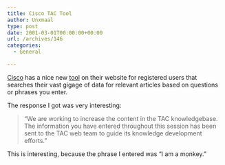 ```yaml
---
title: Cisco TAC Tool
author: Unxmaal
type: post
date: 2001-03-01T00:00:00+00:00
url: /archives/146
categories:
  - General

---
```

[Cisco][1] has a nice new <A HREF="http://start-tac.cisco.com/Dialoging.asp">tool</A> on their website for registered users that searches their vast gigage of data for relevant articles based on questions or phrases you enter. 

The response I got was very interesting: 

> &#8220;We are working to increase the content in the TAC knowledgebase. The information you have entered throughout this session has been sent to the TAC web team to guide its knowledge development efforts.&#8221;

This is interesting, because the phrase I entered was &#8220;I am a monkey.&#8221;

 [1]: http://www.cisco.com